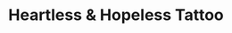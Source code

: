 ---
title: "Heartless & Hopeless Tattoo"
url: /springfield/heartless-und-hopeless-tattoo/
shop: Tattoo
---